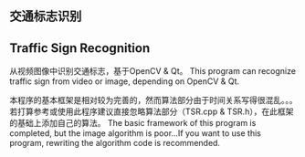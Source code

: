 ## 交通标志识别
## Traffic Sign Recognition

从视频图像中识别交通标志，基于OpenCV & Qt。
This program can recognize traffic sign from video or image, depending on OpenCV & Qt.

本程序的基本框架是相对较为完善的，然而算法部分由于时间关系写得很混乱。。。若打算参考或使用此程序建议直接忽略算法部分（TSR.cpp & TSR.h），在此框架的基础上添加自己的算法。
The basic framework of this program is completed, but the image algorithm is poor...If you want to use this program, rewriting the algorithm code is recommended.